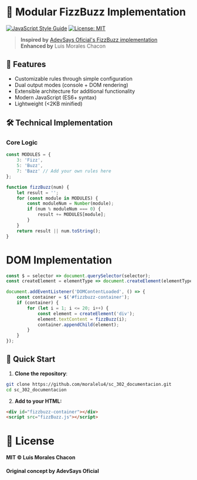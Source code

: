 # 🎯 Modular FizzBuzz Implementation

[![JavaScript Style Guide](https://img.shields.io/badge/code_style-standard-brightgreen.svg)](https://standardjs.com)
[![License: MIT](https://img.shields.io/badge/License-MIT-yellow.svg)](https://opensource.org/licenses/MIT)

> **Inspired by** [AdevSays Oficial's FizzBuzz implementation](https://www.tiktok.com/@adevsays)  
> **Enhanced by** Luis Morales Chacon

## 🌟 Features
- Customizable rules through simple configuration
- Dual output modes (console + DOM rendering)
- Extensible architecture for additional functionality
- Modern JavaScript (ES6+ syntax)
- Lightweight (<2KB minified)

## 🛠 Technical Implementation
### Core Logic
```javascript
const MODULES = {
    3: 'Fizz',
    5: 'Buzz',
    7: 'Bazz' // Add your own rules here
};

function fizzBuzz(num) {
    let result = '';
    for (const module in MODULES) {
        const moduleNum = Number(module);
        if (num % moduleNum === 0) {
            result += MODULES[module];
        }
    }
    return result || num.toString();
}
```
# DOM Implementation

``` javascript
const $ = selector => document.querySelector(selector);
const createElement = elementType => document.createElement(elementType);

document.addEventListener('DOMContentLoaded', () => {
    const container = $('#fizzbuzz-container');
    if (container) {
        for (let i = 1; i <= 20; i++) {
            const element = createElement('div');
            element.textContent = fizzBuzz(i);
            container.appendChild(element);
        }
    }
});
```
## 🚀 Quick Start

1. **Clone the repository**:
```bash
git clone https://github.com/moralelu4/sc_302_documentacion.git
cd sc_302_documentacion
```
2. **Add to your HTML:**
```html
<div id="fizzbuzz-container"></div>
<script src="fizzBuzz.js"></script>
```

# 📜 License
#### MIT © Luis Morales Chacon
#### Original concept by AdevSays Oficial
